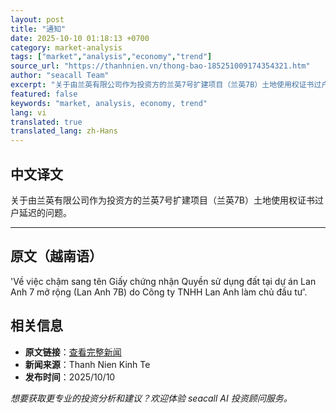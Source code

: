 ```yaml
---
layout: post
title: "通知"
date: 2025-10-10 01:18:13 +0700
category: market-analysis
tags: ["market","analysis","economy","trend"]
source_url: "https://thanhnien.vn/thong-bao-185251009174354321.htm"
author: "seacall Team"
excerpt: "关于由兰英有限公司作为投资方的兰英7号扩建项目（兰英7B）土地使用权证书过户延迟的问题。..."
featured: false
keywords: "market, analysis, economy, trend"
lang: vi
translated: true
translated_lang: zh-Hans
---
```


## 中文译文

关于由兰英有限公司作为投资方的兰英7号扩建项目（兰英7B）土地使用权证书过户延迟的问题。

---

## 原文（越南语）

'Về việc chậm sang t&ecirc;n Giấy chứng nhận Quyền sử dụng đất tại dự &aacute;n Lan Anh 7 mở rộng (Lan Anh 7B) do C&ocirc;ng ty TNHH Lan Anh l&agrave;m chủ đầu tư'.

## 相关信息

- **原文链接**：[查看完整新闻](https://thanhnien.vn/thong-bao-185251009174354321.htm)
- **新闻来源**：Thanh Nien Kinh Te
- **发布时间**：2025/10/10

*想要获取更专业的投资分析和建议？欢迎体验 seacall AI 投资顾问服务。*